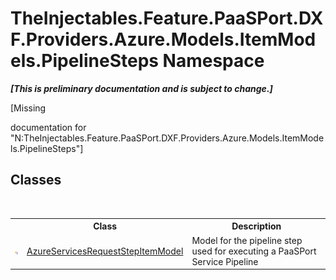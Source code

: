 # TheInjectables.Feature.PaaSPort.DXF.Providers.Azure.Models.ItemModels.PipelineSteps Namespace
 _**\[This is preliminary documentation and is subject to change.\]**_

\[Missing <summary> documentation for "N:TheInjectables.Feature.PaaSPort.DXF.Providers.Azure.Models.ItemModels.PipelineSteps"\]


## Classes
&nbsp;<table><tr><th></th><th>Class</th><th>Description</th></tr><tr><td>![Public class](media/pubclass.gif "Public class")</td><td><a href="1a9a3dcc-d97e-5a00-4ea2-2f9ac493b621">AzureServicesRequestStepItemModel</a></td><td>
Model for the pipeline step used for executing a PaaSPort Service Pipeline</td></tr></table>&nbsp;
